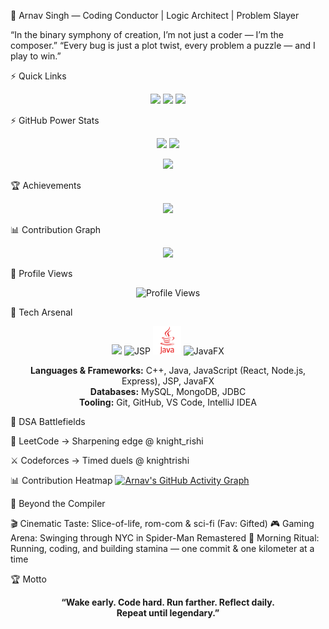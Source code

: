 🚀 Arnav Singh — Coding Conductor | Logic Architect | Problem Slayer

“In the binary symphony of creation, I’m not just a coder — I’m the composer.”
“Every bug is just a plot twist, every problem a puzzle — and I play to win.”

⚡ Quick Links
<p align="center"> <a href="https://www.linkedin.com/in/arnav-singh"><img src="https://img.shields.io/badge/-LinkedIn-0A66C2?style=for-the-badge&logo=linkedin&logoColor=white"/></a> <a href="https://leetcode.com/u/knight_rishi/"><img src="https://img.shields.io/badge/-LeetCode-FFA116?style=for-the-badge&logo=leetcode&logoColor=black"/></a> <a href="https://github.com/knightrishi"><img src="https://img.shields.io/badge/-GitHub-181717?style=for-the-badge&logo=github&logoColor=white"/></a> </p>
⚡ GitHub Power Stats
<p align="center">
  <img src="https://github-readme-stats.vercel.app/api?username=knightrishi&show_icons=true&theme=radical&hide_border=true" height="180" />
<img src="https://streak-stats.demolab.com/?user=knightrishi&theme=radical&hide_border=true&t=1" />
</p>
<p align="center">
  <img src="https://github-readme-stats.vercel.app/api/top-langs/?username=knightrishi&layout=compact&theme=radical&hide_border=true" height="180" />
</p>

🏆 Achievements  
<p align="center">
  <img src="https://github-profile-trophy.vercel.app/?username=knightrishi&theme=radical&no-frame=true&margin-w=15" />
</p>

📊 Contribution Graph  
<p align="center">
  <img src="https://github-readme-activity-graph.vercel.app/graph?username=knightrishi&theme=radical&hide_border=true" />
</p>

👀 Profile Views  
<p align="center">
  <img src="https://komarev.com/ghpvc/?username=knightrishi&label=Profile%20Views&color=ff69b4&style=flat" alt="Profile Views" />
</p>


🧠 Tech Arsenal
<p align="center"> <img src="https://skillicons.dev/icons?i=cpp,java,js,react,nodejs,express,mongodb,mysql,html,css,tailwind,git,github,postman" /> <img src="https://cdn.jsdelivr.net/gh/devicons/devicon/icons/java/java-original.svg" width="45" title="JSP" /> <img src="https://raw.githubusercontent.com/devicons/devicon/master/icons/java/java-plain-wordmark.svg" width="45" title="JDBC" /> <img src="https://upload.wikimedia.org/wikipedia/en/c/cc/JavaFX_Logo.png" width="45" title="JavaFX" /> </p> <p align="center"> <b>Languages & Frameworks:</b> C++, Java, JavaScript (React, Node.js, Express), JSP, JavaFX <br/> <b>Databases:</b> MySQL, MongoDB, JDBC <br/> <b>Tooling:</b> Git, GitHub, VS Code, IntelliJ IDEA </p>
🎯 DSA Battlefields

🏹 LeetCode → Sharpening edge @ knight_rishi

⚔️ Codeforces → Timed duels @ knightrishi

📊 Contribution Heatmap
[![Arnav's GitHub Activity Graph](https://github-readme-activity-graph.vercel.app/graph?username=knightrishi&theme=tokyo-night&hide_border=true)](https://github.com/knightrishi)

🏃 Beyond the Compiler

🎬 Cinematic Taste: Slice-of-life, rom-com & sci-fi (Fav: Gifted)
🎮 Gaming Arena: Swinging through NYC in Spider-Man Remastered
🌅 Morning Ritual: Running, coding, and building stamina — one commit & one kilometer at a time

🏆 Motto
<p align="center"> <b>“Wake early. Code hard. Run farther. Reflect daily. <br/> Repeat until legendary.”</b> </p>
